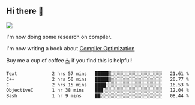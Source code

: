 


<!--
**liusy58/liusy58** is a ✨ _special_ ✨ repository because its `README.md` (this file) appears on your GitHub profile.

Here are some ideas to get you started:

- 🔭 I’m currently working on ...
- 🌱 I’m currently learning ...
- 👯 I’m looking to collaborate on ...
- 🤔 I’m looking for help with ...
- 💬 Ask me about ...
- 📫 How to reach me: ...
- 😄 Pronouns: ...
- ⚡ Fun fact: ...
-->
<!--
![](https://komarev.com/ghpvc/?username=liusy58&color=brightgreen&label=PROFILE+VIEWS)




- 🔭 I’m currently working on my .
- 📫 How to reach me:plz contact me by [email](liusy58@,ail2.sysu.edu.cn) or WeChat(LIUSIYU_58)
- 🏫 I'm an undergraduate in Sun-Yat-sen University majoring in the computer science. Expected to graduate in Spring 2021.
- 👯 I'm now interested in System such as OS, Compiler and Database. 
- 🤔 I’m looking for help with Database System.
-->

## Hi there 👋
![](https://komarev.com/ghpvc/?username=liusy58&color=brightgreen&label=PROFILE+VIEWS)



I'm now doing some research on compiler.

I'm now writing a book about [Compiler Optimization](https://github.com/liusy58/CompilerNotes) 

Buy me a cup of coffee [☕️](https://user-images.githubusercontent.com/45984215/202376581-4837a283-4812-4063-82bc-cc9c3101d3a5.jpg) if you find this is helpful!


 <!--START_SECTION:waka-->

```txt
Text             2 hrs 57 mins   █████▒░░░░░░░░░░░░░░░░░░░   21.61 %
C++              2 hrs 50 mins   █████▒░░░░░░░░░░░░░░░░░░░   20.77 %
C                2 hrs 15 mins   ████░░░░░░░░░░░░░░░░░░░░░   16.53 %
ObjectiveC       1 hr 38 mins    ███░░░░░░░░░░░░░░░░░░░░░░   12.04 %
Bash             1 hr 9 mins     ██░░░░░░░░░░░░░░░░░░░░░░░   08.44 %
```

<!--END_SECTION:waka-->
